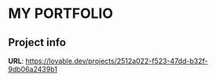 # MY PORTFOLIO

## Project info

**URL**: https://lovable.dev/projects/2512a022-f523-47dd-b32f-9db06a2439b1

